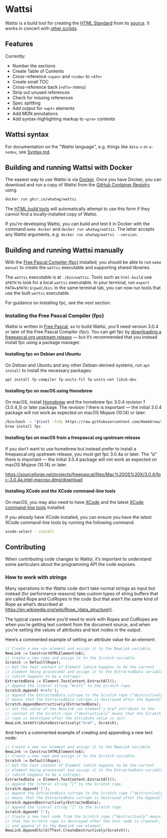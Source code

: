 # Wattsi

Wattsi is a build tool for creating the [HTML Standard](https://html.spec.whatwg.org/multipage/) from its [source](https://github.com/whatwg/html). It works in concert with [other scripts](https://github.com/whatwg/html-build).

## Features

Currently:

* Number the sections
* Create Table of Contents
* Cross-reference `<span>` and `<code>` to `<dfn>`
* Create small TOC
* Cross-reference back (`<dfn>` menu)
* Strip out unused references
* Check for missing references
* Spec splitting
* Add output for `<wpt>` elements
* Add MDN annotations
* Add syntax-highlighting markup to `<pre>` contents

## Wattsi syntax

For documentation on the "Wattsi language", e.g. things like `data-x` or `w-nodev`, see [Syntax.md](./Syntax.md).

## Building and running Wattsi with Docker

The easiest way to use Wattsi is via [Docker](https://www.docker.com/). Once you have Docker, you can download and run a copy of Wattsi from the [GitHub Container Registry](https://github.com/whatwg/wattsi/pkgs/container/wattsi) using

```bash
docker run ghcr.io/whatwg/wattsi
```

The [HTML build tools](https://github.com/whatwg/html-build) will automatically attempt to use this form if they cannot find a locally-installed copy of Wattsi.

If you're developing Wattsi, you can build and test it in Docker with the command `make docker` and `docker run whatwg/wattsi`. The latter accepts any Wattsi arguments, e.g. `docker run whatwg/wattsi --version`.

## Building and running Wattsi manually

With the [Free Pascal Compiler (fpc)](https://www.freepascal.org/) installed, you should be able to run `make manual` to create the `wattsi` executable and supporting shared libraries.

The `wattsi` executable is at `./bin/wattsi`. Tools such as `html-build` use `$PATH` to look for a local `wattsi` executable. In your terminal, run `export PATH=$PATH:$(pwd)/bin`. In the same terminal tab, you can now run tools that use the built `wattsi` executable.

For guidance on installing fpc, see the next section.

### Installing the Free Pascal Compiler (fpc)

Wattsi is written in [Free Pascal](https://www.freepascal.org/), so to build Wattsi, you'll need version 3.0.4 or later of the Free Pascal Compiler (fpc). You can get fpc by [downloading a freepascal.org upstream release](https://www.freepascal.org/download.var) — but it’s recommended that you instead install fpc using a package manager.

#### Installing fpc on Debian and Ubuntu

On Debian and Ubuntu and any other Debian-derived systems, run `apt install` to install the necessary packages:

```bash
apt install fp-compiler fp-units-fcl fp-units-net libc6-dev
```

#### Installing fpc on macOS using Homebrew

On macOS, install [Homebrew](https://brew.sh/) and the homebrew fpc 3.0.4 *revision 1* (3.0.4_1) or later package. The *revision 1* there is important — the initial 3.0.4 package will not work as expected on macOS Mojave (10.14) or later.

```bash
/bin/bash -c "$(curl -fsSL https://raw.githubusercontent.com/Homebrew/install/master/install.sh)"
brew install fpc
```

#### Installing fpc on macOS from a freepascal.org upstream release

If you don’t want to use homebrew but instead prefer to install a freepascal.org upstream release, you must get fpc 3.0.4a or later. The *“a”* there is important — the initial 3.0.4 package will not work as expected on macOS Mojave (10.14) or later.

https://sourceforge.net/projects/freepascal/files/Mac%20OS%20X/3.0.4/fpc-3.0.4a.intel-macosx.dmg/download

#### Installing XCode and the XCode command-line tools

On macOS, you may also need to have [XCode](https://developer.apple.com/xcode/) and the latest [XCode command-line tools](https://developer.apple.com/download/more/) installed.

If you already have XCode installed, you can ensure you have the latest XCode command-line tools by running the following command:

```bash
xcode-select --install
```

## Contributing

When contributing code changes to Wattsi, it’s important to understand some particulars about the programming API the code exposes.

### How to work with strings

Many operations in the Wattsi code don’t take normal strings as input but instead (for performance reasons) take custom types of string buffers that are called Rope and CutRopes in the code (but that aren’t the same kind of Rope as what’s described at https://en.wikipedia.org/wiki/Rope_(data_structure)).

The typical cases where you’d need to work with Ropes and CutRopes are when you’re getting text content from the document source, and when you’re setting the values of attributes and text nodes in the output.

Here’s a commented example of setting an attribute value for an element:

```pascal
// Create a new <a> element and assign it to the NewLink variable.
NewLink := ConstructHTMLElement(eA);
// Create a new rope and assign it to the Scratch variable.
Scratch := Default(Rope);
// Get the text content of Element (which happens to be the current
// element being processed) and assign it to the ExtractedData variable
// (which happens to be a cutrope).
ExtractedData := Element.TextContent.ExtractAll();
// Append the literal string “#refs” to the Scratch rope.
Scratch.Append('#refs');
// Append the ExtractedData cutrope to the Scratch rope (“destructively”
// means that the ExtractedData cutrope is destroyed after the Append).
Scratch.AppendDestructively(ExtractedData);
// Set the value of the NewLink <a> element’s href attribute to the
// content of the Scratch rope (“destructively” means that the Scratch
// rope is destroyed after the attribute value is set).
NewLink.SetAttributeDestructively('href', Scratch);
```

And here’s a commented example of creating and appending a new text node:

```pascal
// Create a new <a> element and assign it to the NewLink variable.
NewLink := ConstructHTMLElement(eA);
// Create a new rope and assign it to the Scratch variable.
Scratch := Default(Rope);
// Get the text content of Element (which happens to be the current
// element being processed) and assign it to the ExtractedData variable
// (which happens to be a cutrope).
ExtractedData := Element.TextContent.ExtractAll();
// Append the literal string “[” to the Scratch rope.
Scratch.Append('[');
// Append the ExtractedData cutrope to the Scratch rope (“destructively”
// means that the ExtractedData cutrope is destroyed after the Append).
Scratch.AppendDestructively(ExtractedData);
// Append the literal string “]” to the Scratch rope.
Scratch.Append(']');
// Create a new text node from the Scratch rope (“destructively” means
// that the Scratch rope is destroyed after the text node is created),
// and append it to the NewLink <a> element.
NewLink.AppendChild(TText.CreateDestructively(Scratch));
```
